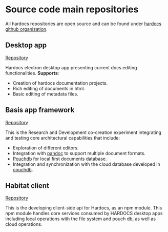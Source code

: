 # Source code main repositories
All hardocs repositories are open source and can be found under [hardocs github organization](https://github.com/Hardocs).

## Desktop app
[Repository](https://github.com/Hardocs/desktop-app)

Hardocs electron desktop app presenting current docs editing functionalities.
**Supports**: 
- Creation of hardocs documentation projects.
- Rich editing of documents in html.
- Basic editing of metadata files.

## Basis app framework
[Repository](https://github.com/Hardocs/basis-app-framework)

This is the Research and Development co-creation experiment integrating and testing core architectural capabilities that include:
- Exploration of different editors.
- Integration with [pandoc](https://pandoc.org/) to support multiple document formats.
- [Pouchdb](https://pouchdb.com/) for local first documents database.
- Integration and synchronization with the cloud database developed in [couchdb](https://couchdb.apache.org/).

## Habitat client
[Repository](https://github.com/Hardocs/habitat-client)

This is the developing client-side api for Hardocs, as an npm module.
This npm module handles core services consumed by HARDOCS desktop apps including local operations with the file system and pouch db, as well as cloud operations.


